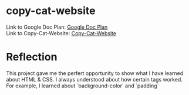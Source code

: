 # copy-cat-website
Link to Google Doc Plan: <a href="https://docs.google.com/document/d/1yLjvsHZhocJD7ogowBOFbikKWTp5ZqGcsyL0uI-5Ywg/edit?usp=sharing"> Google Doc Plan </a> <br>
Link to Copy-Cat-Website: <a href="https://8ca1a81a9b824dd5bc35b72593ecdcf1.vfs.cloud9.us-west-2.amazonaws.com/_static/web-design/copy-cat-website/index.html?_c9_id=livepreview0&_c9_host=https://us-west-2.console.aws.amazon.com"> Copy-Cat-Website </a>
 <h1>
 Reflection 
 </h1>

<p>
 This project gave me the perfert opportunity to show what I have learned about HTML & CSS.  I always understood about how certain tags worked.  For example, I learned about `background-color` and `padding`
</p> 
